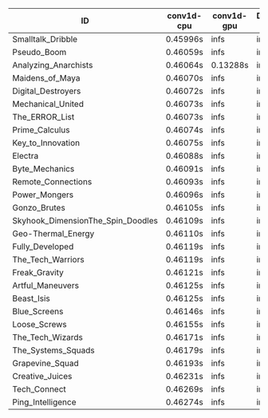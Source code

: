 |ID|conv1d-cpu|conv1d-gpu|DWSPConv2D-gpu|gemm-gpu|avg|
|-|-|-|-|-|-|
|Smalltalk_Dribble|0.45996s|infs|infs|4.46726s|infs|
|Pseudo_Boom|0.46059s|infs|infs|4.47258s|infs|
|Analyzing_Anarchists|0.46064s|0.13288s|infs|4.43319s|infs|
|Maidens_of_Maya|0.46070s|infs|infs|4.49688s|infs|
|Digital_Destroyers|0.46072s|infs|infs|4.41264s|infs|
|Mechanical_United|0.46073s|infs|infs|4.50206s|infs|
|The_ERROR_List|0.46073s|infs|infs|4.43737s|infs|
|Prime_Calculus|0.46074s|infs|infs|4.45544s|infs|
|Key_to_Innovation|0.46075s|infs|infs|4.47027s|infs|
|Electra|0.46088s|infs|infs|4.48200s|infs|
|Byte_Mechanics|0.46091s|infs|infs|4.46748s|infs|
|Remote_Connections|0.46093s|infs|infs|4.49525s|infs|
|Power_Mongers|0.46096s|infs|infs|4.48741s|infs|
|Gonzo_Brutes|0.46105s|infs|infs|4.42961s|infs|
|Skyhook_DimensionThe_Spin_Doodles|0.46109s|infs|infs|4.44023s|infs|
|Geo-Thermal_Energy|0.46110s|infs|infs|4.49734s|infs|
|Fully_Developed|0.46119s|infs|infs|4.49998s|infs|
|The_Tech_Warriors|0.46119s|infs|infs|4.50137s|infs|
|Freak_Gravity|0.46121s|infs|infs|4.44513s|infs|
|Artful_Maneuvers|0.46125s|infs|infs|4.47207s|infs|
|Beast_Isis|0.46125s|infs|infs|4.48806s|infs|
|Blue_Screens|0.46146s|infs|infs|4.48317s|infs|
|Loose_Screws|0.46155s|infs|infs|4.47821s|infs|
|The_Tech_Wizards|0.46171s|infs|infs|4.48951s|infs|
|The_Systems_Squads|0.46179s|infs|infs|4.50425s|infs|
|Grapevine_Squad|0.46193s|infs|infs|4.46880s|infs|
|Creative_Juices|0.46231s|infs|infs|4.48409s|infs|
|Tech_Connect|0.46269s|infs|infs|4.45781s|infs|
|Ping_Intelligence|0.46274s|infs|infs|4.49891s|infs|
